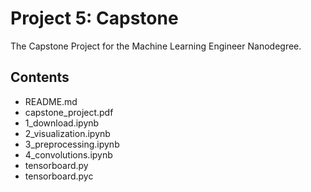 # Project 5: Capstone

The Capstone Project for the Machine Learning Engineer Nanodegree.

## Contents

- README.md
- capstone_project.pdf
- 1_download.ipynb
- 2_visualization.ipynb
- 3_preprocessing.ipynb
- 4_convolutions.ipynb
- tensorboard.py
- tensorboard.pyc
